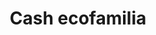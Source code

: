 ---
title: "Cash ecofamilia"
url: /talavera-de-la-reina/cash-ecofamilia-calle-angel-del-alcazar/
shop: Supermarkt
---